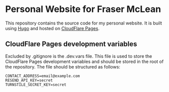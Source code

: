 # Personal Website for Fraser McLean

This repository contains the source code for my personal website.
It is built using [Hugo](https://gohugo.io/) and hosted on [CloudFlare Pages](https://pages.cloudflare.com/).

## CloudFlare Pages development variables

Excluded by .gitignore is the .dev.vars file. This file is used to store the
CloudFlare Pages development variables and should be stored in the root of
the repository. The file should be structured as follows:

```plaintext
CONTACT_ADDRESS=email@example.com
RESEND_API_KEY=secret
TURNSTILE_SECRET_KEY=secret
```